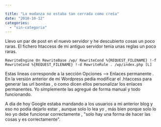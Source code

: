 ```yaml
---

title: "La mudanza no estaba tan cerrada como creía"
date: "2010-10-12"
categories: 
  - "sin-categoria"
---
```


Llevo un par de post en el nuevo servidor y he descubierto cosas un poco raras. El fichero htaccess de mi antiguo servidor tenia unas reglas un poco raras.

`RewriteEngine On RewriteBase /wp/ RewriteCond %{REQUEST_FILENAME} !-f RewriteCond %{REQUEST_FILENAME} !-d RewriteRule . /wp/index.php [L]`

Estas lineas corresponde a la sección Opciones --> Enlaces permanente . En la versión anterior de mi Wordpress pedía modificar el .htaccess para generar las url bonitas , o como dicen ellos personalizar los enlaces permanentes. Yo simplemente las agregué de forma manual y todo funcionando.

A día de hoy Google estaba mandando a los usuarios a mi anterior blog y eso no podía dejarlo estar , aunque solo lo lea yo , más bien porque solo lo leo yo debe funcionar correctamente , "solo hay una forma de hacer las cosas y es correctamente".
